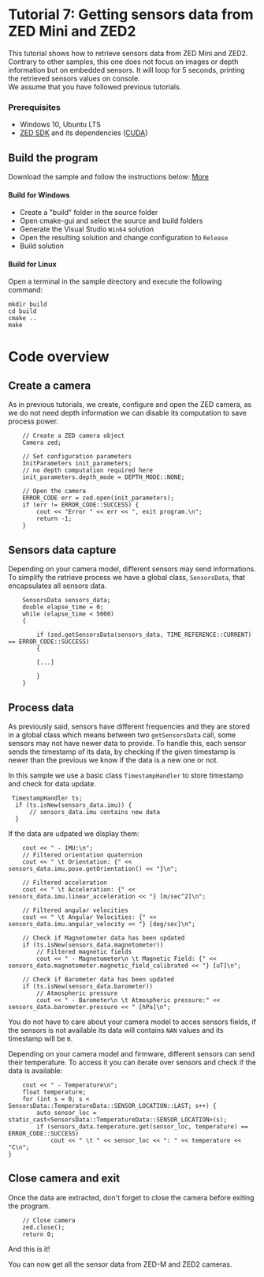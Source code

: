 # Tutorial 7: Getting sensors data from ZED Mini and ZED2

This tutorial shows how to retrieve sensors data from ZED Mini and ZED2.
Contrary to other samples, this one does not focus on images or depth information but on embedded sensors. It will loop for 5 seconds, printing the retrieved sensors values on console.<br/>
We assume that you have followed previous tutorials.

### Prerequisites

- Windows 10, Ubuntu LTS
- [ZED SDK](https://www.stereolabs.com/developers/) and its dependencies ([CUDA](https://developer.nvidia.com/cuda-downloads))

## Build the program

Download the sample and follow the instructions below: [More](https://www.stereolabs.com/docs/getting-started/application-development/)

#### Build for Windows

- Create a "build" folder in the source folder
- Open cmake-gui and select the source and build folders
- Generate the Visual Studio `Win64` solution
- Open the resulting solution and change configuration to `Release`
- Build solution

#### Build for Linux

Open a terminal in the sample directory and execute the following command:

    mkdir build
    cd build
    cmake ..
    make
	
# Code overview
## Create a camera

As in previous tutorials, we create, configure and open the ZED camera, as we do not need depth information we can disable its computation to save process power.

```
    // Create a ZED camera object
    Camera zed;

    // Set configuration parameters
    InitParameters init_parameters;
    // no depth computation required here
    init_parameters.depth_mode = DEPTH_MODE::NONE;

    // Open the camera
    ERROR_CODE err = zed.open(init_parameters);
    if (err != ERROR_CODE::SUCCESS) {
        cout << "Error " << err << ", exit program.\n";
        return -1;
    }
```

## Sensors data capture
Depending on your camera model, different sensors may send informations.
To simplify the retrieve process we have a global class, `SensorsData`, that encapsulates all sensors data.

```
    SensorsData sensors_data;
    double elapse_time = 0;
    while (elapse_time < 5000)
    {

        if (zed.getSensorsData(sensors_data, TIME_REFERENCE::CURRENT) == ERROR_CODE::SUCCESS) 
        {

        [...]

        }
    }        
```

## Process data
As previously said, sensors have different frequencies and they are stored in a global class which means between two `getSensorsData` call, some sensors may not have newer data to provide.
To handle this, each sensor sends the timestamp of its data, by checking if the given timestamp is newer than the previous we know if the data is a new one or not.

In this sample we use a basic class `TimestampHandler` to store timestamp and check for data update.

```
 TimestampHandler ts;
  if (ts.isNew(sensors_data.imu)) {
      // sensors_data.imu contains new data
  }
```
If the data are udpated we display them:
```
    cout << " - IMU:\n";
    // Filtered orientation quaternion
    cout << " \t Orientation: {" << sensors_data.imu.pose.getOrientation() << "}\n";

    // Filtered acceleration
    cout << " \t Acceleration: {" << sensors_data.imu.linear_acceleration << "} [m/sec^2]\n";

    // Filtered angular velocities
    cout << " \t Angular Velocities: {" << sensors_data.imu.angular_velocity << "} [deg/sec]\n";

    // Check if Magnetometer data has been updated 
    if (ts.isNew(sensors_data.magnetometer))
        // Filtered magnetic fields
        cout << " - Magnetometer\n \t Magnetic Field: {" << sensors_data.magnetometer.magnetic_field_calibrated << "} [uT]\n";

    // Check if Barometer data has been updated 
    if (ts.isNew(sensors_data.barometer))
        // Atmospheric pressure
        cout << " - Barometer\n \t Atmospheric pressure:" << sensors_data.barometer.pressure << " [hPa]\n";
```

You do not have to care about your camera model to acces sensors fields, if the sensors is not available its data will contains `NAN` values and its timestamp will be `0`.

Depending on your camera model and firmware, different sensors can send their temperature.
To access it you can iterate over sensors and check if the data is available:

```
    cout << " - Temperature\n";
    float temperature;
    for (int s = 0; s < SensorsData::TemperatureData::SENSOR_LOCATION::LAST; s++) {
        auto sensor_loc = static_cast<SensorsData::TemperatureData::SENSOR_LOCATION>(s);
        if (sensors_data.temperature.get(sensor_loc, temperature) == ERROR_CODE::SUCCESS)
            cout << " \t " << sensor_loc << ": " << temperature << "C\n";
}
```

## Close camera and exit

Once the data are extracted, don't forget to close the camera before exiting the program.<br/>

```
    // Close camera
    zed.close();
    return 0;
```

And this is it!<br/>

You can now get all the sensor data from ZED-M and ZED2 cameras.
